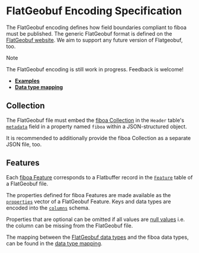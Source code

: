# FlatGeobuf Encoding Specification

The FlatGeobuf encoding defines how field boundaries compliant to fiboa must be published.
The generic FlatGeobuf format is defined on the [FlatGeobuf website](https://flatgeobuf.org/).
We aim to support any future version of Flatgeobuf, too.

> [!NOTE]
> The FlatGeobuf encoding is still work in progress. Feedback is welcome!

- **[Examples](examples/)**
- **[Data type mapping](datatypes.md)**

## Collection

The FlatGeobuf file must embed the [fiboa Collection](../core/README.md#collection) 
in the `Header` table's [`metadata`](https://github.com/flatgeobuf/flatgeobuf/blob/ee7c8f5f45c67dd4a84a51fef518dfebc3e19d0a/src/fbs/header.fbs#L81) 
field in a property named `fiboa` within a JSON-structured object.

It is recommended to additionally provide the fiboa Collection as a separate JSON file, too.

## Features

Each [fiboa Feature](../core/README.md#features) corresponds to a Flatbuffer record in the 
[`Feature`](https://github.com/flatgeobuf/flatgeobuf/blob/ee7c8f5f45c67dd4a84a51fef518dfebc3e19d0a/src/fbs/feature.fbs#L16-L20)
table of a FlatGeobuf file.

The properties defined for fiboa Features are made available as the 
[`properties`](https://github.com/flatgeobuf/flatgeobuf/blob/ee7c8f5f45c67dd4a84a51fef518dfebc3e19d0a/src/fbs/feature.fbs#L18) 
vector of a FlatGeobuf Feature. Keys and data types are encoded into the 
[`columns`](https://github.com/flatgeobuf/flatgeobuf/blob/ee7c8f5f45c67dd4a84a51fef518dfebc3e19d0a/src/fbs/feature.fbs#L19)
schema.

Properties that are optional can be omitted if all values are
[null values](https://github.com/flatgeobuf/flatgeobuf/blob/ee7c8f5f45c67dd4a84a51fef518dfebc3e19d0a/src/fbs/header.fbs#L52)
i.e. the column can be missing from the FlatGeobuf file.

The mapping between the 
[FlatGeobuf data types](https://github.com/flatgeobuf/flatgeobuf/blob/ee7c8f5f45c67dd4a84a51fef518dfebc3e19d0a/src/fbs/header.fbs#L26-L42)
and the fiboa data types, can be found in the [data type mapping](datatypes.md).



